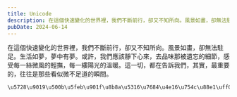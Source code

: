```yaml
---
title: Unicode
description: 在這個快速變化的世界裡，我們不斷前行，卻又不知所向。風景如畫，卻無法駐足。生活如夢，夢中有夢。或許，我們應該靜下心來，去……
pubDate: 2024-06-14
---
```


在這個快速變化的世界裡，我們不斷前行，卻又不知所向。風景如畫，卻無法駐足。生活如夢，夢中有夢。或許，我們應該靜下心來，去品味那被遺忘的細節，感受每一絲微風的輕撫，每一縷陽光的溫暖。這一切，都在告訴我們，其實，最重要的，往往是那些看似微不足道的瞬間。

```text frame="terminal" title="unicode"
\u5728\u9019\u500b\u5feb\u901f\u8b8a\u5316\u7684\u4e16\u754c\u88e1\uff0c\u6211\u5011\u4e0d\u65b7\u524d\u884c\uff0c\u537b\u53c8\u4e0d\u77e5\u6240\u5411\u3002\u98a8\u666f\u5982\u756b\uff0c\u537b\u7121\u6cd5\u99d0\u8db3\u3002\u751f\u6d3b\u5982\u5922\uff0c\u5922\u4e2d\u6709\u5922\u3002\u6216\u8a31\uff0c\u6211\u5011\u61c9\u8a72\u975c\u4e0b\u5fc3\u4f86\uff0c\u53bb\u54c1\u5690\u90a3\u88ab\u907a\u5fd8\u7684\u7d30\u7bc0\uff0c\u611f\u53d7\u6bcf\u4e00\u7d72\u5fae\u98a8\u7684\u8f15\u64ab\uff0c\u6bcf\u4e00\u7e37\u967d\u5149\u7684\u6eab\u6696\u3002\u9019\u4e00\u5207\uff0c\u90fd\u5728\u544a\u8a34\u6211\u5011\uff0c\u5176\u5be6\uff0c\u6700\u91cd\u8981\u7684\uff0c\u5f80\u5f80\u662f\u90a3\u4e9b\u770b\u4f3c\u5fae\u4e0d\u8db3\u9053\u7684\u77ac\u9593\u3002
```
